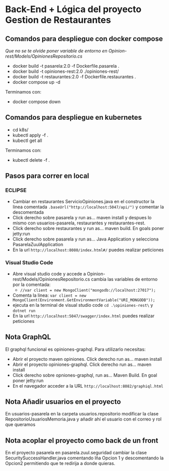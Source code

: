 # Back-End + Lógica del proyecto Gestion de Restaurantes
## Comandos para despliegue con docker compose
*Que no se te olvide poner variable de entorno en Opinion-rest/Models/OpinionesRepositorio.cs*
- docker build -t pasarela:2.0 -f Dockerfile.pasarela .
- docker build -t opiniones-rest:2.0 ./opiniones-rest/
- docker build -t restaurantes:2.0 -f Dockerfile.restaurantes .
- docker compose up -d 

Terminamos con:
- docker compose down 
## Comandos para despliegue en kubernetes
- cd k8s/ 
- kubectl apply -f . 
- kubectl get all 

Terminamos con:
- kubectl delete -f .

## Pasos para correr en local
  ### ECLIPSE
  - Cambiar en restaurantes ServicioOpiniones.java en el constructor la linea comentada `.baseUrl("http://localhost:5047/api/")` y comentar la descomentada
  - Click derecho sobre pasarela y run as... maven install y despues lo mismo con usuarios-pasarela, restaurantes y restaurantes-rest.
  - Click derecho sobre restaurantes y run as... maven build. En goals poner jetty:run
  - Click derecho sobre pasarela y run as... Java Application y selecciona PasarelaZuulApplication
  - En la url `http://localhost:8080/index.html#/` puedes realizar peticiones
    
  ### Visual Studio Code
  - Abre visual studio code y accede a Opinion-rest/Models/OpinionesRepositorio.cs cambia las variables de entorno por la comentada:
      -  `//var client = new MongoClient("mongodb://localhost:27017");`
  -  Comenta la linea: `var client = new MongoClient(Environment.GetEnvironmentVariable("URI_MONGODB"));`
  -  ejecuta en la terminal de visual studio code `cd .\opiniones-rest\` y `dotnet run`
  -  En la url `http://localhost:5047/swagger/index.html` puedes realizar peticiones
    
## Nota GraphQL
El graphql funcional es opiniones-graphql. Para utilizarlo necesitas:
  - Abrir el proyecto maven opiniones. Click derecho run as... maven install 
  - Abrir el proyecto opiniones-graphql. Click derecho run as... maven install
  - Click derecho sobre opniones-graphql, run as... Maven Build. En goal poner jetty:run
  - En el navegador acceder a la URL `http://localhost:8082/graphiql.html`

## Nota Añadir usuarios en el proyecto 
En usuarios-pasarela en la carpeta usuarios.repositorio modificar la clase RepositorioUsuariosMemoria.java y añadir ahí el usuario con el correo y rol que queramos

## Nota acoplar el proyecto como back de un front
En el proyecto pasarela en pasarela.zuul.seguridad cambiar la clase SecuritySuccessHandler.java comentando lña Opcion 1 y descomentando la Opcion2 permitiendo que te redirija a donde quieras.
